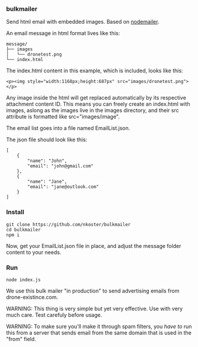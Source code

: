 ### bulkmailer
Send html email with embedded images. Based on [nodemailer](https://nodemailer.com/).

An email message in html format lives like this:
```
message/
├── images
│   └── dronetest.png
└── index.html
```

The index.html content in this example, which is included, looks like this:

```
<p><img style="width:1168px;height:687px" src="images/dronetest.png"></p>
```

Any image inside the html will get replaced automatically by its respective attachment content ID.
This means you can freely create an index.html with images, aslong as the images live in the images directory,
and their src attribute is formatted like src="images/image".

The email list goes into a file named EmailList.json.

The json file should look like this:

```
[
    {
        "name": "John",
        "email": "john@gmail.com"
    },
    {
        "name": "Jane",
        "email": "jane@outlook.com"
    }
]
```

### Install

```
git clone https://github.com/nkoster/bulkmailer
cd bulkmailer
npm i
```

Now, get your EmailList.json file in place, and adjust the message folder content to your needs.

### Run

```
node index.js
```

We use this bulk mailer "in production" to send advertising emails from drone-existince.com.

WARNING: This thing is very simple but yet very effective. Use with very much care. Test carefuly before usage.

WARNING: To make sure you'll make it through spam filters, you _have to_ run this from a server that sends email from the same domain that is used in the "from" field.
